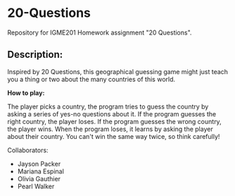 # 20-Questions
Repository for IGME201 Homework assignment "20 Questions".

## Description:
Inspired by 20 Questions, this geographical guessing game might just teach you a thing or two about the many countries of this world.

**How to play:**

The player picks a country, the program tries to guess the country by asking a series of yes-no questions about it. If the program guesses the right country, the player loses. If the program guesses the wrong country, the player wins.
When the program loses, it learns by asking the player about their country. You can't win the same way twice, so think carefully!

Collaborators:
  - Jayson Packer
  - Mariana Espinal
  - Olivia Gauthier
  - Pearl Walker

